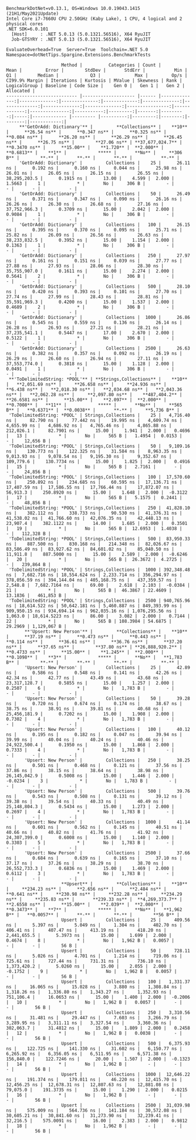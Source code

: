 
    BenchmarkDotNet=v0.13.1, OS=Windows 10.0.19043.1415 (21H1/May2021Update)
    Intel Core i7-7660U CPU 2.50GHz (Kaby Lake), 1 CPU, 4 logical and 2 physical cores
    .NET SDK=6.0.101
      [Host]     : .NET 5.0.13 (5.0.1321.56516), X64 RyuJIT
      Job-GTSYRY : .NET 5.0.13 (5.0.1321.56516), X64 RyuJIT

    EvaluateOverhead=True  Server=True  Toolchain=.NET 5.0  
    Namespace=dotNetTips.Spargine.Extensions.BenchmarkTests  

                         Method |          Categories | Count |          Mean |         Error |        StdDev |       StdErr |           Min |            Q1 |        Median |            Q3 |             Max |         Op/s | CI99.9% Margin | Iterations | Kurtosis | MValue | Skewness | Rank | LogicalGroup | Baseline | Code Size |    Gen 0 |   Gen 1 |   Gen 2 |   Allocated |
    --------------------------- |-------------------- |------ |--------------:|--------------:|--------------:|-------------:|--------------:|--------------:|--------------:|--------------:|----------------:|-------------:|---------------:|-----------:|---------:|-------:|---------:|-----:|------------- |--------- |----------:|---------:|--------:|--------:|------------:|
         **'GetOrAdd: Dictionary'** |         **Collections** |    **10** |      **26.54 ns** |      **0.347 ns** |      **0.325 ns** |     **0.084 ns** |      **26.20 ns** |      **26.29 ns** |      **26.45 ns** |      **26.75 ns** |        **27.06 ns** | **37,677,024.7** |      **0.3470 ns** |      **15.00** |    **1.720** |  **2.000** |   **0.6813** |    **1** |            ***** |       **No** |     **306 B** |        **-** |       **-** |       **-** |           **-** |
         'GetOrAdd: Dictionary' |         Collections |    25 |      26.11 ns |      0.192 ns |      0.160 ns |     0.044 ns |      25.98 ns |      26.01 ns |      26.05 ns |      26.15 ns |        26.55 ns | 38,295,203.5 |      0.1915 ns |      13.00 |    4.599 |  2.000 |   1.5663 |    1 |            * |       No |     306 B |        - |       - |       - |           - |
         'GetOrAdd: Dictionary' |         Collections |    50 |      26.49 ns |      0.371 ns |      0.347 ns |     0.090 ns |      26.16 ns |      26.26 ns |      26.30 ns |      26.68 ns |        27.16 ns | 37,752,966.3 |      0.3709 ns |      15.00 |    2.042 |  2.000 |   0.9084 |    1 |            * |       No |     306 B |        - |       - |       - |           - |
         'GetOrAdd: Dictionary' |         Collections |   100 |      26.15 ns |      0.395 ns |      0.370 ns |     0.095 ns |      25.71 ns |      25.82 ns |      26.09 ns |      26.56 ns |        26.63 ns | 38,233,832.5 |      0.3952 ns |      15.00 |    1.154 |  2.000 |   0.1363 |    1 |            * |       No |     306 B |        - |       - |       - |           - |
         'GetOrAdd: Dictionary' |         Collections |   250 |      27.97 ns |      0.161 ns |      0.151 ns |     0.039 ns |      27.77 ns |      27.88 ns |      27.93 ns |      28.06 ns |        28.30 ns | 35,755,907.0 |      0.1611 ns |      15.00 |    2.274 |  2.000 |   0.5641 |    2 |            * |       No |     306 B |        - |       - |       - |           - |
         'GetOrAdd: Dictionary' |         Collections |   500 |      28.10 ns |      0.420 ns |      0.393 ns |     0.101 ns |      27.70 ns |      27.74 ns |      27.99 ns |      28.43 ns |        28.81 ns | 35,591,969.3 |      0.4200 ns |      15.00 |    1.537 |  2.000 |   0.4689 |    2 |            * |       No |     306 B |        - |       - |       - |           - |
         'GetOrAdd: Dictionary' |         Collections |  1000 |      26.86 ns |      0.545 ns |      0.559 ns |     0.136 ns |      26.14 ns |      26.28 ns |      26.93 ns |      27.21 ns |        28.21 ns | 37,235,541.1 |      0.5447 ns |      17.00 |    2.670 |  2.000 |   0.5122 |    1 |            * |       No |     306 B |        - |       - |       - |           - |
         'GetOrAdd: Dictionary' |         Collections |  2500 |      26.63 ns |      0.382 ns |      0.357 ns |     0.092 ns |      26.19 ns |      26.29 ns |      26.60 ns |      26.94 ns |        27.11 ns | 37,553,774.0 |      0.3818 ns |      15.00 |    1.128 |  2.000 |   0.0491 |    1 |            * |       No |     306 B |        - |       - |       - |           - |
     **'ToDelimitedString: *POOL'** | **Strings,Collections** |    **10** |   **2,051.69 ns** |     **26.658 ns** |     **24.936 ns** |     **6.438 ns** |   **2,018.30 ns** |   **2,034.68 ns** |   **2,043.36 ns** |   **2,062.28 ns** |     **2,097.80 ns** |    **487,404.2** |     **26.6581 ns** |      **15.00** |    **2.097** |  **2.000** |   **0.7008** |   **11** |            ***** |       **No** |     **565 B** |   **0.6371** |  **0.0038** |       **-** |     **5,736 B** |
     'ToDelimitedString: *POOL' | Strings,Collections |    25 |   4,716.40 ns |     82.790 ns |     77.442 ns |    19.995 ns |   4,609.74 ns |   4,655.99 ns |   4,686.92 ns |   4,765.46 ns |     4,865.88 ns |    212,026.1 |     82.7901 ns |      15.00 |    1.941 |  2.000 |   0.4696 |   13 |            * |       No |     565 B |   1.4954 |  0.0153 |       - |    12,656 B |
     'ToDelimitedString: *POOL' | Strings,Collections |    50 |   9,109.16 ns |    130.773 ns |    122.325 ns |    31.584 ns |   8,963.35 ns |   9,013.93 ns |   9,078.54 ns |   9,195.30 ns |     9,352.67 ns |    109,779.6 |    130.7734 ns |      15.00 |    1.825 |  2.000 |   0.4916 |   15 |            * |       No |     565 B |   2.7161 |       - |       - |    24,856 B |
     'ToDelimitedString: *POOL' | Strings,Collections |   100 |  17,570.60 ns |    250.892 ns |    234.685 ns |    60.595 ns |  17,136.71 ns |  17,407.59 ns |  17,586.55 ns |  17,766.44 ns |    17,872.07 ns |     56,913.3 |    250.8920 ns |      15.00 |    1.648 |  2.000 |  -0.3122 |   17 |            * |       No |     565 B |   5.1575 |  0.2441 |       - |    48,856 B |
     'ToDelimitedString: *POOL' | Strings,Collections |   250 |  41,828.10 ns |    382.112 ns |    338.733 ns |    90.530 ns |  41,376.31 ns |  41,538.02 ns |  41,766.60 ns |  42,076.35 ns |    42,448.13 ns |     23,907.4 |    382.1122 ns |      14.00 |    1.685 |  2.000 |   0.3501 |   19 |            * |       No |     565 B |  12.6953 |  1.4038 |       - |   112,328 B |
     'ToDelimitedString: *POOL' | Strings,Collections |   500 |  83,950.33 ns |    887.500 ns |    830.168 ns |   214.348 ns |  82,026.67 ns |  83,586.49 ns |  83,927.62 ns |  84,601.02 ns |    85,040.50 ns |     11,911.8 |    887.5000 ns |      15.00 |    2.589 |  2.000 |  -0.6246 |   20 |            * |       No |     565 B |  26.3672 |  4.2725 |       - |   239,864 B |
     'ToDelimitedString: *POOL' | Strings,Collections |  1000 | 392,348.48 ns |  7,682.716 ns | 18,554.624 ns | 2,233.714 ns | 356,294.97 ns | 378,056.59 ns | 394,144.04 ns | 405,168.75 ns |   437,359.57 ns |      2,548.8 |  7,682.7164 ns |      69.00 |    2.618 |  2.103 |  -0.0384 |   21 |            * |       No |     565 B |  46.3867 | 22.4609 | 13.1836 |   461,853 B |
     'ToDelimitedString: *POOL' | Strings,Collections |  2500 | 940,765.96 ns | 18,614.522 ns | 50,642.181 ns | 5,460.887 ns | 849,393.99 ns | 909,950.15 ns | 934,694.14 ns | 962,035.16 ns | 1,076,295.56 ns |      1,063.0 | 18,614.5223 ns |      86.00 |    3.082 |  2.000 |   0.7144 |   22 |            * |       No |     565 B | 108.3984 | 54.6875 | 29.2969 | 1,129,067 B |
           **'Upsert: New Person'** |         **Collections** |    **10** |      **37.19 ns** |      **0.473 ns** |      **0.443 ns** |     **0.114 ns** |      **36.61 ns** |      **36.76 ns** |      **37.20 ns** |      **37.65 ns** |        **37.80 ns** | **26,888,920.2** |      **0.4733 ns** |      **15.00** |    **1.245** |  **2.000** |   **0.1098** |    **3** |            ***** |       **No** |   **1,783 B** |        **-** |       **-** |       **-** |           **-** |
           'Upsert: New Person' |         Collections |    25 |      42.89 ns |      0.586 ns |      0.548 ns |     0.141 ns |      42.26 ns |      42.34 ns |      42.77 ns |      43.49 ns |        43.68 ns | 23,317,128.7 |      0.5855 ns |      15.00 |    1.257 |  2.000 |   0.2507 |    6 |            * |       No |   1,783 B |        - |       - |       - |           - |
           'Upsert: New Person' |         Collections |    50 |      39.28 ns |      0.720 ns |      0.674 ns |     0.174 ns |      38.67 ns |      38.75 ns |      38.91 ns |      39.81 ns |        40.68 ns | 25,456,181.9 |      0.7202 ns |      15.00 |    1.908 |  2.000 |   0.7302 |    4 |            * |       No |   1,783 B |        - |       - |       - |           - |
           'Upsert: New Person' |         Collections |   100 |      40.12 ns |      0.195 ns |      0.182 ns |     0.047 ns |      39.94 ns |      39.99 ns |      40.04 ns |      40.24 ns |        40.46 ns | 24,922,500.4 |      0.1950 ns |      15.00 |    1.868 |  2.000 |   0.7333 |    4 |            * |       No |   1,783 B |        - |       - |       - |           - |
           'Upsert: New Person' |         Collections |   250 |      38.25 ns |      0.501 ns |      0.468 ns |     0.121 ns |      37.56 ns |      37.86 ns |      38.15 ns |      38.64 ns |        38.98 ns | 26,145,042.9 |      0.5008 ns |      15.00 |    1.446 |  2.000 |  -0.0234 |    3 |            * |       No |   1,783 B |        - |       - |       - |           - |
           'Upsert: New Person' |         Collections |   500 |      39.76 ns |      0.543 ns |      0.508 ns |     0.131 ns |      39.12 ns |      39.38 ns |      39.54 ns |      40.33 ns |        40.49 ns | 25,148,804.3 |      0.5434 ns |      15.00 |    1.273 |  2.000 |   0.2697 |    4 |            * |       No |   1,783 B |        - |       - |       - |           - |
           'Upsert: New Person' |         Collections |  1000 |      41.14 ns |      0.601 ns |      0.562 ns |     0.145 ns |      40.51 ns |      40.66 ns |      40.82 ns |      41.76 ns |        41.92 ns | 24,307,399.0 |      0.6008 ns |      15.00 |    1.140 |  2.000 |   0.3303 |    5 |            * |       No |   1,783 B |        - |       - |       - |           - |
           'Upsert: New Person' |         Collections |  2500 |      37.66 ns |      0.684 ns |      0.639 ns |     0.165 ns |      37.10 ns |      37.17 ns |      37.26 ns |      38.29 ns |        38.70 ns | 26,552,733.3 |      0.6836 ns |      15.00 |    1.469 |  2.000 |   0.6112 |    3 |            * |       No |   1,783 B |        - |       - |       - |           - |
                         **Upsert** |         **Collections** |    **10** |     **234.23 ns** |      **2.656 ns** |      **2.484 ns** |     **0.641 ns** |     **230.98 ns** |     **232.28 ns** |     **234.29 ns** |     **235.83 ns** |       **239.33 ns** |  **4,269,373.7** |      **2.6558 ns** |      **15.00** |    **2.039** |  **2.000** |   **0.3473** |    **7** |            ***** |       **No** |   **1,962 B** |   **0.0057** |       **-** |       **-** |        **56 B** |
                         Upsert |         Collections |    25 |     409.56 ns |      5.397 ns |      5.049 ns |     1.304 ns |     402.70 ns |     406.41 ns |     407.47 ns |     413.19 ns |       418.20 ns |  2,441,655.5 |      5.3973 ns |      15.00 |    1.699 |  2.000 |   0.4674 |    8 |            * |       No |   1,962 B |   0.0057 |       - |       - |        56 B |
                         Upsert |         Collections |    50 |     728.11 ns |      5.026 ns |      4.701 ns |     1.214 ns |     719.06 ns |     725.61 ns |     727.44 ns |     731.31 ns |       736.10 ns |  1,373,420.2 |      5.0260 ns |      15.00 |    2.055 |  2.000 |  -0.1752 |    9 |            * |       No |   1,962 B |   0.0057 |       - |       - |        56 B |
                         Upsert |         Collections |   100 |   1,331.37 ns |     16.065 ns |     15.028 ns |     3.880 ns |   1,308.84 ns |   1,318.26 ns |   1,336.80 ns |   1,343.27 ns |     1,352.93 ns |    751,106.4 |     16.0653 ns |      15.00 |    1.400 |  2.000 |  -0.2006 |   10 |            * |       No |   1,962 B |   0.0057 |       - |       - |        56 B |
                         Upsert |         Collections |   250 |   3,310.56 ns |     31.481 ns |     29.447 ns |     7.603 ns |   3,266.79 ns |   3,289.95 ns |   3,311.11 ns |   3,327.54 ns |     3,360.36 ns |    302,063.7 |     31.4812 ns |      15.00 |    1.809 |  2.000 |   0.2458 |   12 |            * |       No |   1,962 B |   0.0038 |       - |       - |        56 B |
                         Upsert |         Collections |   500 |   6,375.93 ns |    122.725 ns |    141.330 ns |    31.602 ns |   6,150.77 ns |   6,265.92 ns |   6,356.05 ns |   6,511.95 ns |     6,571.38 ns |    156,840.0 |    122.7246 ns |      20.00 |    1.507 |  2.000 |  -0.1323 |   14 |            * |       No |   1,962 B |        - |       - |       - |        56 B |
                         Upsert |         Collections |  1000 |  12,646.22 ns |    191.374 ns |    179.011 ns |    46.220 ns |  12,415.70 ns |  12,456.25 ns |  12,678.31 ns |  12,807.63 ns |    12,881.08 ns |     79,075.0 |    191.3735 ns |      15.00 |    1.290 |  2.000 |   0.0215 |   16 |            * |       No |   1,962 B |        - |       - |       - |        56 B |
                         Upsert |         Collections |  2500 |  31,039.98 ns |    575.009 ns |    564.736 ns |   141.184 ns |  30,572.08 ns |  30,605.21 ns |  30,841.60 ns |  31,273.90 ns |    32,239.41 ns |     32,216.5 |    575.0091 ns |      16.00 |    2.383 |  2.000 |   0.9812 |   18 |            * |       No |   1,962 B |        - |       - |       - |        56 B |
